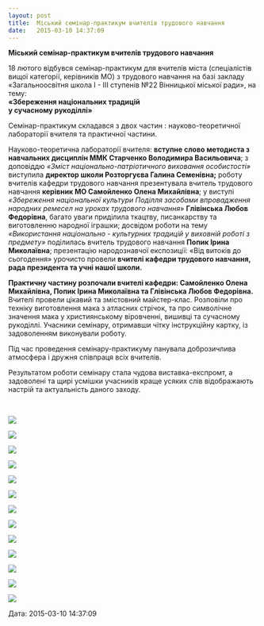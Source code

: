 ```yaml
---
layout: post
title:  Міський семінар-практикум вчителів трудового навчання
date:   2015-03-10 14:37:09
---
```

**Міський семінар-практикум вчителів трудового навчання**

  
18 лютого відбувся семінар-практикум для вчителів міста (спеціалістів вищої категорії, керівників МО) з трудового навчання на базі закладу «Загальноосвітня школа І - ІІІ ступенів №22 Вінницької міської ради», на тему:  
**«Збереження національних традицій  
у сучасному рукоділлі»**

Семінар-практикум складався з двох частин : науково-теоретичної лабораторії вчителя та практичної частини.

Науково-теоретична лабораторії вчителя: **вступне слово методиста з навчальних дисциплін ММК Старченко Володимира Васильовича**; з доповіддю _«Зміст національно-патріотичного виховання особистості»_ виступила **директор школи Розторгуєва Галина Семенівна;** роботу вчителів кафедри трудового навчання презентувала вчитель трудового навчання **керівник МО Самойленко Олена Михайлівна**; у виступі _«Збереження національної культури Поділля засобами впровадження народних ремесел на уроках трудового навчання_» **Глівінська Любов Федорівна**, багато уваги приділила ткацтву, писанкарству та виготовленню народної іграшки; досвідом роботи на тему _«Використання національно - культурних традицій у виховній роботі з предмету»_ поділилась вчитель трудового навчання **Попик Ірина Миколаївна**; презентацію народознавчої експозиції: «Від витоків до сьогодення» урочисто провели **вчителі кафедри трудового навчання, рада президента та учні нашої школи.**

**Практичну частину розпочали вчителі кафедри: Самойленко Олена Михайлівна, Попик Ірина Миколаївна та Глівінська Любов Федорівна.** Вчителі провели цікавий та змістовний майстер-клас. Розповіли про техніку виготовлення мака з атласних стрічок, та про символічне значення мака у християнському віровченні, вишивці та сучасному рукоділлі. Учасники семінару, отримавши чітку інструкційну картку, із задоволенням виконували роботу.

Під час проведення семінару-практикуму панувала доброзичлива атмосфера і дружня співпраця всіх вчителів.

Результатом роботи семінару стала чудова виставка-експромт, а задоволені та щирі усмішки учасників краще усяких слів відображають настрій та актуальність даного заходу.

 

![](/assets/tiger-1425386711.jpg)

![](/assets/tiger-1425386737.jpg)

![](/assets/tiger-1425386788.jpg)

![](/assets/tiger-1425386847.jpg)

![](/assets/tiger-1425386877.jpg)

![](/assets/tiger-1425386909.jpg)

![](/assets/tiger-1425386938.jpg)

![](/assets/tiger-1425386968.jpg)

![](/assets/tiger-1425387001.jpg)

![](/assets/tiger-1425387026.jpg)

![](/assets/tiger-1425387049.jpg)

![](/assets/tiger-1425387092.jpg)

![](/assets/tiger-1425387133.jpg)  

  
Дата: 2015-03-10 14:37:09